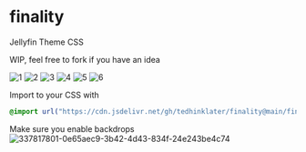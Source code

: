 # finality
Jellyfin Theme CSS

WIP, feel free to fork if you have an idea

![1](https://i.imgur.com/smLWGAq.png)
![2](https://i.imgur.com/9Ew3CGp.png)
![3](https://i.imgur.com/huXrrIR.png)
![4](https://i.imgur.com/m2yM9qc.gif)
![5](https://i.imgur.com/C6IUecq.gif)
![6](https://i.imgur.com/JuyB5pw.gif)

Import to your CSS with

```css
@import url("https://cdn.jsdelivr.net/gh/tedhinklater/finality@main/finality.css");

```
Make sure you enable backdrops
![337817801-0e65aec9-3b42-4d43-834f-24e243be4c74](https://github.com/tedhinklater/finality/assets/66086488/a52f8335-6661-4840-a58e-e791b43e674d)
